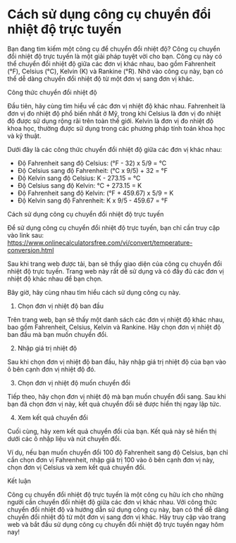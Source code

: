 Cách sử dụng công cụ chuyển đổi nhiệt độ trực tuyến
===================================================

Bạn đang tìm kiếm một công cụ để chuyển đổi nhiệt độ? Công cụ chuyển đổi nhiệt độ trực tuyến là một giải pháp tuyệt vời cho bạn. Công cụ này có thể chuyển đổi nhiệt độ giữa các đơn vị khác nhau, bao gồm Fahrenheit (°F), Celsius (°C), Kelvin (K) và Rankine (°R). Nhờ vào công cụ này, bạn có thể dễ dàng chuyển đổi nhiệt độ từ một đơn vị sang đơn vị khác.

Công thức chuyển đổi nhiệt độ

Đầu tiên, hãy cùng tìm hiểu về các đơn vị nhiệt độ khác nhau. Fahrenheit là đơn vị đo nhiệt độ phổ biến nhất ở Mỹ, trong khi Celsius là đơn vị đo nhiệt độ được sử dụng rộng rãi trên toàn thế giới. Kelvin là đơn vị đo nhiệt độ khoa học, thường được sử dụng trong các phương pháp tính toán khoa học và kỹ thuật.

Dưới đây là các công thức chuyển đổi nhiệt độ giữa các đơn vị khác nhau:

- Độ Fahrenheit sang độ Celsius: (°F - 32) x 5/9 = °C
- Độ Celsius sang độ Fahrenheit: (°C x 9/5) + 32 = °F
- Độ Kelvin sang độ Celsius: K - 273.15 = °C
- Độ Celsius sang độ Kelvin: °C + 273.15 = K
- Độ Fahrenheit sang độ Kelvin: (°F + 459.67) x 5/9 = K
- Độ Kelvin sang độ Fahrenheit: K x 9/5 - 459.67 = °F

Cách sử dụng công cụ chuyển đổi nhiệt độ trực tuyến

Để sử dụng công cụ chuyển đổi nhiệt độ trực tuyến, bạn chỉ cần truy cập vào link sau: <https://www.onlinecalculatorsfree.com/vi/convert/temperature-conversion.html>

Sau khi trang web được tải, bạn sẽ thấy giao diện của công cụ chuyển đổi nhiệt độ trực tuyến. Trang web này rất dễ sử dụng và có đầy đủ các đơn vị nhiệt độ khác nhau để bạn chọn.

Bây giờ, hãy cùng nhau tìm hiểu cách sử dụng công cụ này.

1. Chọn đơn vị nhiệt độ ban đầu

Trên trang web, bạn sẽ thấy một danh sách các đơn vị nhiệt độ khác nhau, bao gồm Fahrenheit, Celsius, Kelvin và Rankine. Hãy chọn đơn vị nhiệt độ ban đầu mà bạn muốn chuyển đổi.

2. Nhập giá trị nhiệt độ

Sau khi chọn đơn vị nhiệt độ ban đầu, hãy nhập giá trị nhiệt độ của bạn vào ô bên cạnh đơn vị nhiệt độ đó.

3. Chọn đơn vị nhiệt độ muốn chuyển đổi

Tiếp theo, hãy chọn đơn vị nhiệt độ mà bạn muốn chuyển đổi sang. Sau khi bạn đã chọn đơn vị này, kết quả chuyển đổi sẽ được hiển thị ngay lập tức.

4. Xem kết quả chuyển đổi

Cuối cùng, hãy xem kết quả chuyển đổi của bạn. Kết quả này sẽ hiển thị dưới các ô nhập liệu và nút chuyển đổi.

Ví dụ, nếu bạn muốn chuyển đổi 100 độ Fahrenheit sang độ Celsius, bạn chỉ cần chọn đơn vị Fahrenheit, nhập giá trị 100 vào ô bên cạnh đơn vị này, chọn đơn vị Celsius và xem kết quả chuyển đổi.

Kết luận

Công cụ chuyển đổi nhiệt độ trực tuyến là một công cụ hữu ích cho những người cần chuyển đổi nhiệt độ giữa các đơn vị khác nhau. Với công thức chuyển đổi nhiệt độ và hướng dẫn sử dụng công cụ này, bạn có thể dễ dàng chuyển đổi nhiệt độ từ một đơn vị sang đơn vị khác. Hãy truy cập vào trang web và bắt đầu sử dụng công cụ chuyển đổi nhiệt độ trực tuyến ngay hôm nay!